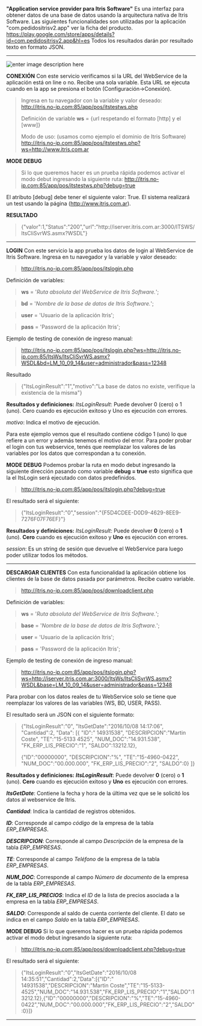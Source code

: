 **"Application service provider para Itris Software"**
Es una interfaz para obtener datos de una base de datos usando la arquitectura nativa de Itris Software. 
Las siguientes funcionalidades son utilizadas por la aplicación "com.pedidositrisv2.app" ver la ficha del producto.
https://play.google.com/store/apps/details?id=com.pedidositrisv2.app&hl=es
Todos los resultados darán por resultado texto en formato JSON.


----------
![enter image description here](http://pos.itris.com.ar/img/botonesdered.png)

**CONEXIÓN**
Con este servicio verificamos si la URL del WebService de la aplicación está on line o no.  Recibe una sola variable.
Esta URL se ejecuta cuando en la app se presiona el botón (Configuración->Conexión).

> Ingresa en tu navegador con la variable y valor deseado: 
> http://itris.no-ip.com:85/app/pos/itstestws.php
> 
> Definición de variable 
> **ws** = {url respetando el formato [http] y el [www]}
> 
> Modo de uso: (usamos como ejemplo el dominio de Itris Software)
> http://itris.no-ip.com:85/app/pos/itstestws.php?ws=http://www.itris.com.ar

**MODE DEBUG**

> Si lo que queremos hacer es un prueba rápida podemos activar el modo debut ingresando la siguiente ruta:
> http://itris.no-ip.com:85/app/pos/itstestws.php?debug=true

El atributo [debug] debe tener el siguiente valor: True.
El sistema realizará un test usando la página (http://www.itris.com.ar).

**RESULTADO**
> {"valor":1,"Status":"200","url":"http:\/\/iserver.itris.com.ar:3000\/ITSWS\/ItsCliSvrWS.asmx?WSDL"}

----------
**LOGIN**
Con este servicio la app prueba los datos de login al WebService de Itris Software.
Ingresa en tu navegador y la variable y valor deseado: 

> http://itris.no-ip.com:85/app/pos/itslogin.php

Definición de variables:
 
> **ws** = '*Ruta absoluta del WebService de Itris Software.*';

> **bd** = '*Nombre de la base de datos de Itris Software.*';

> **user** = 'Usuario de la aplicación Itris';

> **pass** = 'Password de la aplicación Itris';


Ejemplo de testing de conexión de ingreso manual:
> http://itris.no-ip.com:85/app/pos/itslogin.php?ws=http://itris.no-ip.com:85/ItsWs/ItsCliSvrWS.asmx?WSDL&bd=LM_10_09_14&user=administrador&pass=12348

Resultado

> {"ItsLoginResult":"1","motivo":"La base de datos no existe, verifique la existencia de la misma"}

**Resultados y definiciones:**
*ItsLoginResult*: Puede devolver 0 (cero) o 1 (uno). Cero cuando es ejecución exitoso y Uno es ejecución con errores.

*motivo*: Indica el motivo de ejecución.

Para este ejemplo vemos que el resultado contiene código 1 (uno) lo que refiere a un error y además tenemos el motivo del error. Para poder probar el login con tus webservice, tenés que reemplazar los valores de las variables por los datos que correspondan a tu conexión.

**MODE DEBUG**
Podemos probar la ruta en modo debut ingresando la siguiente dirección pasando como variable **debug = true** esto significa que la el ItsLogin será ejecutado con datos predefinidos.

> http://itris.no-ip.com:85/app/pos/itslogin.php?debug=true

El resultado será el siguiente:

> {"ItsLoginResult":"0","session":"{F5D4CDEE-D0D9-4629-8EE9-7276F07F76EF}"}

**Resultados y definiciones:**
*ItsLoginResult*: Puede devolver **0** (cero) o **1** (uno). **Cero** cuando es ejecución exitoso y **Uno** es ejecución con errores.

*session*: Es un string de sesión que devuelve el WebService para luego poder utilizar todos los métodos.


----------

**DESCARGAR CLIENTES**
Con esta funcionalidad la aplicación obtiene los clientes de la base de datos pasada por parámetros. Recibe cuatro variable.

> http://itris.no-ip.com:85/app/pos/downloadclient.php

Definición de variables:
 
> **ws** = '*Ruta absoluta del WebService de Itris Software.*';

> **base** = '*Nombre de la base de datos de Itris Software.*';

> **user** = 'Usuario de la aplicación Itris';

> **pass** = 'Password de la aplicación Itris';

Ejemplo de testing de conexión de ingreso manual:
> http://itris.no-ip.com:85/app/pos/itslogin.php?ws=http://iserver.itris.com.ar:3000/ItsWs/ItsCliSvrWS.asmx?WSDL&base=LM_10_09_14&user=administrador&pass=12348

Para probar con los datos reales de tu WebService solo se tiene que reemplazar los valores de las variables (WS, BD, USER, PASS).

El resultado será un JSON con el siguiente formato:

> {"ItsLoginResult":"0",
> "ItsGetDate":"2016\/10\/08 14:17:06",
> "Cantidad":2,
> "Data":
> [{
> "ID":" 14931538",
> "DESCRIPCION":"Martin Coste",
> "TE":"15-5133 4525",
> "NUM_DOC":"14.931.538",
> "FK_ERP_LIS_PRECIO":"1",
> "SALDO":13212.12},
> 
> {"ID":"00000000",
> "DESCRIPCION":"%",
> "TE":"15-4960-0422",
> "NUM_DOC":"00.000.000",
> "FK_ERP_LIS_PRECIO":"2",
> "SALDO":0}
> ]}

**Resultados y definiciones:**
***ItsLoginResult***: Puede devolver **0** (cero) o **1** (uno). **Cero** cuando es ejecución exitoso y **Uno** es ejecución con errores.

***ItsGetDate***: Contiene la fecha y hora de la última vez que se le solicitó los datos al webservice de Itris.

***Cantidad***: Indica la cantidad de registros obtenidos.

***ID***: Corresponde al campo *código* de la empresa de la tabla *ERP_EMPRESAS*.

***DESCRIPCION***: Corresponde al campo *Descripción* de la empresa de la tabla *ERP_EMPRESAS*.

***TE***: Corresponde al campo *Teléfono* de la empresa de la tabla *ERP_EMPRESAS*.

***NUM_DOC***: Corresponde al campo *Número de documento* de la empresa de la tabla *ERP_EMPRESAS*.

***FK_ERP_LIS_PRECIOS***: Indica el *ID* de la lista de precios asociada a la empresa en la tabla *ERP_EMPRESAS*.

***SALDO***: Corresponde al saldo de cuenta corriente del cliente. El dato se indica en el campo *Saldo* en la tabla *ERP_EMPRESAS*.

**MODE DEBUG**
Si lo que queremos hacer es un prueba rápida podemos activar el modo debut ingresando la siguiente ruta:
> http://itris.no-ip.com:85/app/pos/downloadclient.php?debug=true

El resultado será el siguiente:

> {"ItsLoginResult":"0","ItsGetDate":"2016\/10\/08 14:35:51","Cantidad":2,"Data":[{"ID":" 14931538","DESCRIPCION":"Martin Coste","TE":"15-5133-4525","NUM_DOC":"14.931.538","FK_ERP_LIS_PRECIO":"1","SALDO":13212.12},{"ID":"00000000","DESCRIPCION":"%","TE":"15-4960-0422","NUM_DOC":"00.000.000","FK_ERP_LIS_PRECIO":"2","SALDO":0}]}


----------

